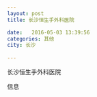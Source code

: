 ```yaml
--- 
layout: post 
title: 长沙恒生手外科医院

date:   2016-05-03 13:39:56 
categories: 其他  
city: 长沙
  
--- 
```

   
长沙恒生手外科医院

信息

